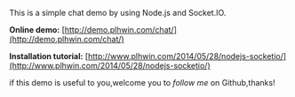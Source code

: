 This is a simple chat demo by using Node.js and Socket.IO.


**Online demo:**
[http://demo.plhwin.com/chat/](http://demo.plhwin.com/chat/)



**Installation tutorial:**
[http://www.plhwin.com/2014/05/28/nodejs-socketio/](http://www.plhwin.com/2014/05/28/nodejs-socketio/)

if this demo is useful to you,welcome you to *follow me* on Github,thanks!
